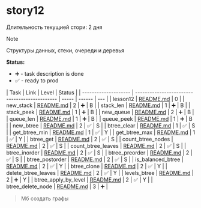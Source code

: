# story12

Длительность текущией стори: 2 дня

> [!NOTE]
> Структуры данных, стеки, очереди и деревья

**Status:**

- ➕ - task description is done
- ✅ - ready to prod

| Task                 | Link                                          | Level | Status |
| -------------------- | --------------------------------------------- | ----- | ------ | --- |
| lesson12             | [README.md](./lesson12/README.md)             | 0     |
| new_stack            | [README.md](./new_stack/README.md)            | 2     | ➕     | B   |
| stack_len            | [README.md](./stack_len/README.md)            | 1     | ➕     | B   |
| stack_peek           | [README.md](./stack_peek/README.md)           | 1     | ➕     | B   |
| new_queue            | [README.md](./new_queue/README.md)            | 2     | ➕     | B   |
| queue_len            | [README.md](./queue_len/README.md)            | 1     | ➕     | B   |
| queue_peek           | [README.md](./queue_peek/README.md)           | 1     | ➕     | B   |
| new_btree            | [README.md](./new_btree/README.md)            | 2     | ✅     | S   |
| btree_clear          | [README.md](./btree_clear/README.md)          | 1     | ✅     | S   |
| get_btree_min        | [README.md](./get_btree_min/README.md)        | 1     | ✅     | Y   |
| get_btree_max        | [README.md](./get_btree_max/README.md)        | 1     | ✅     | Y   |
| btree_get            | [README.md](./btree_get/README.md)            | 2     | ✅     | S   |
| count_btree_nodes    | [README.md](./count_btree_nodes/README.md)    | 2     | ✅     | S   |
| count_btree_leaves   | [README.md](./count_btree_leaves/README.md)   | 2     | ✅     | S   |
| btree_inorder        | [README.md](./btree_inorder/README.md)        | 2     | ✅     | S   |
| btree_preorder       | [README.md](./btree_preorder/README.md)       | 2     | ✅     | S   |
| btree_postorder      | [README.md](./btree_postorder/README.md)      | 2     | ✅     | S   |
| is_balanced_btree    | [README.md](./is_balanced_btree/README.md)    | 2     | ✅     | Y   |
| btree_clone          | [README.md](./btree_clone/README.md)          | 2     | ✅     | Y   |
| delete_btree_leaves  | [README.md](./delete_btree_leaves/README.md)  | 2     | ✅     | Y   |
| levels_btree         | [README.md](./levels_btree/README.md)         | 2     | ➕     | Y   |
| btree_apply_by_level | [README.md](./btree_apply_by_level/README.md) | 2     | ✅     | Y   |
| btree_delete_node    | [README.md](./btree_delete_node/README.md)    | 3     | ➕     |

> Мб создать графы
